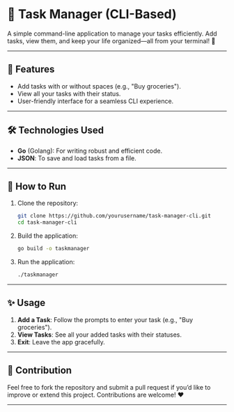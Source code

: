 # 📝 Task Manager (CLI-Based)

A simple command-line application to manage your tasks efficiently. Add tasks, view them, and keep your life organized—all from your terminal! 🚀

---

## 🌟 Features
- Add tasks with or without spaces (e.g., "Buy groceries").
- View all your tasks with their status.
- User-friendly interface for a seamless CLI experience.

---

## 🛠️ Technologies Used
- **Go** (Golang): For writing robust and efficient code.
- **JSON**: To save and load tasks from a file.

---

## 🚀 How to Run
1. Clone the repository:
   ```bash
   git clone https://github.com/yourusername/task-manager-cli.git
   cd task-manager-cli
   ```

2. Build the application:
   ```bash
   go build -o taskmanager
   ```

3. Run the application:
   ```bash
   ./taskmanager
   ```

---

## ✨ Usage
1. **Add a Task**: Follow the prompts to enter your task (e.g., "Buy groceries").
2. **View Tasks**: See all your added tasks with their statuses.
3. **Exit**: Leave the app gracefully.

---

## 🤝 Contribution
Feel free to fork the repository and submit a pull request if you’d like to improve or extend this project. Contributions are welcome! ❤️

---

